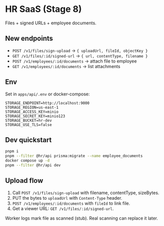 # HR SaaS (Stage 8)
Files + signed URLs + employee documents.

## New endpoints
- `POST /v1/files/sign-upload` → `{ uploadUrl, fileId, objectKey }`
- `GET /v1/files/:id/signed-url` → `{ url, contentType, filename }`
- `POST /v1/employees/:id/documents` → attach file to employee
- `GET /v1/employees/:id/documents` → list attachments

## Env
Set in `apps/api/.env` or docker-compose:
```
STORAGE_ENDPOINT=http://localhost:9000
STORAGE_REGION=us-east-1
STORAGE_ACCESS_KEY=minio
STORAGE_SECRET_KEY=minio123
STORAGE_BUCKET=hr-dev
STORAGE_USE_TLS=false
```

## Dev quickstart
```bash
pnpm i
pnpm --filter @hr/api prisma:migrate --name employee_documents
docker compose up -d
pnpm --filter @hr/api dev
```

## Upload flow
1) Call `POST /v1/files/sign-upload` with filename, contentType, sizeBytes.
2) PUT the bytes to `uploadUrl` with `Content-Type` header.
3) `POST /v1/employees/:id/documents` with `fileId` to link file.
4) Get a viewer URL: `GET /v1/files/:id/signed-url`.

Worker logs mark file as scanned (stub). Real scanning can replace it later.
